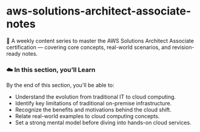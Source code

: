 # aws-solutions-architect-associate-notes
🧠 A weekly content series to master the AWS Solutions Architect Associate certification — covering core concepts, real-world scenarios, and revision-ready notes.

### ☁️ In this section, you’ll Learn

By the end of this section, you'll be able to:

- Understand the evolution from traditional IT to cloud computing.
- Identify key limitations of traditional on-premise infrastructure.
- Recognize the benefits and motivations behind the cloud shift.
- Relate real-world examples to cloud computing concepts.
- Set a strong mental model before diving into hands-on cloud services.
